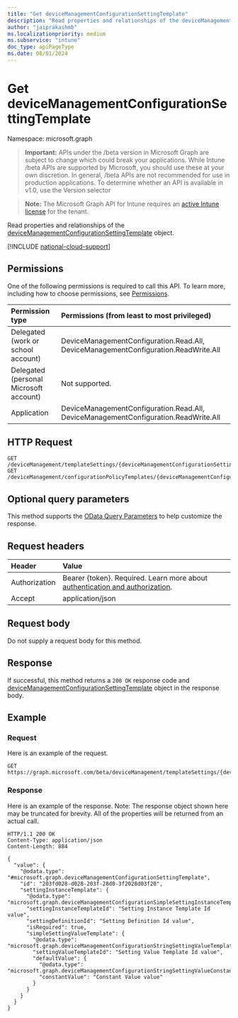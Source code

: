 ```yaml
---
title: "Get deviceManagementConfigurationSettingTemplate"
description: "Read properties and relationships of the deviceManagementConfigurationSettingTemplate object."
author: "jaiprakashmb"
ms.localizationpriority: medium
ms.subservice: "intune"
doc_type: apiPageType
ms.date: 08/01/2024
---
```


# Get deviceManagementConfigurationSettingTemplate

Namespace: microsoft.graph

> **Important:** APIs under the /beta version in Microsoft Graph are subject to change which could break your applications. While Intune /beta APIs are supported by Microsoft, you should use these at your own discretion. In general, /beta APIs are not recommended for use in production applications. To determine whether an API is available in v1.0, use the Version selector

> **Note:** The Microsoft Graph API for Intune requires an [active Intune license](https://go.microsoft.com/fwlink/?linkid=839381) for the tenant.

Read properties and relationships of the [deviceManagementConfigurationSettingTemplate](../resources/intune-deviceconfigv2-devicemanagementconfigurationsettingtemplate.md) object.

[!INCLUDE [national-cloud-support](../../includes/all-clouds.md)]

## Permissions
One of the following permissions is required to call this API. To learn more, including how to choose permissions, see [Permissions](/graph/permissions-reference).

|Permission type|Permissions (from least to most privileged)|
|:---|:---|
|Delegated (work or school account)|DeviceManagementConfiguration.Read.All, DeviceManagementConfiguration.ReadWrite.All|
|Delegated (personal Microsoft account)|Not supported.|
|Application|DeviceManagementConfiguration.Read.All, DeviceManagementConfiguration.ReadWrite.All|

## HTTP Request
<!-- {
  "blockType": "ignored"
}
-->
``` http
GET /deviceManagement/templateSettings/{deviceManagementConfigurationSettingTemplateId}
GET /deviceManagement/configurationPolicyTemplates/{deviceManagementConfigurationPolicyTemplateId}/settingTemplates/{deviceManagementConfigurationSettingTemplateId}
```

## Optional query parameters
This method supports the [OData Query Parameters](/graph/query-parameters) to help customize the response.

## Request headers
|Header|Value|
|:---|:---|
|Authorization|Bearer {token}. Required. Learn more about [authentication and authorization](/graph/auth/auth-concepts).|
|Accept|application/json|

## Request body
Do not supply a request body for this method.

## Response
If successful, this method returns a `200 OK` response code and [deviceManagementConfigurationSettingTemplate](../resources/intune-deviceconfigv2-devicemanagementconfigurationsettingtemplate.md) object in the response body.

## Example

### Request
Here is an example of the request.
``` http
GET https://graph.microsoft.com/beta/deviceManagement/templateSettings/{deviceManagementConfigurationSettingTemplateId}
```

### Response
Here is an example of the response. Note: The response object shown here may be truncated for brevity. All of the properties will be returned from an actual call.
``` http
HTTP/1.1 200 OK
Content-Type: application/json
Content-Length: 884

{
  "value": {
    "@odata.type": "#microsoft.graph.deviceManagementConfigurationSettingTemplate",
    "id": "203fd028-d028-203f-28d0-3f2028d03f20",
    "settingInstanceTemplate": {
      "@odata.type": "microsoft.graph.deviceManagementConfigurationSimpleSettingInstanceTemplate",
      "settingInstanceTemplateId": "Setting Instance Template Id value",
      "settingDefinitionId": "Setting Definition Id value",
      "isRequired": true,
      "simpleSettingValueTemplate": {
        "@odata.type": "microsoft.graph.deviceManagementConfigurationStringSettingValueTemplate",
        "settingValueTemplateId": "Setting Value Template Id value",
        "defaultValue": {
          "@odata.type": "microsoft.graph.deviceManagementConfigurationStringSettingValueConstantDefaultTemplate",
          "constantValue": "Constant Value value"
        }
      }
    }
  }
}
```
